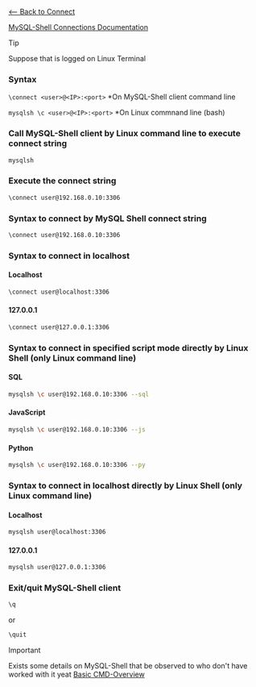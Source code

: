[<-- Back to Connect](https://github.com/mtemporim/Databases/tree/main/MySQL/MySQL-Shell/Connect)

[MySQL-Shell Connections Documentation](https://dev.mysql.com/doc/mysql-shell/8.0/en/mysql-shell-connections.html)


>[!TIP]
>
> Suppose that is logged on Linux Terminal


### Syntax 
```\connect <user>@<IP>:<port>```  *On MySQL-Shell client command line 

```mysqlsh \c <user>@<IP>:<port>``` *On Linux commnand line (bash)


### Call MySQL-Shell client by Linux command line to execute connect string 

```bash
mysqlsh
```

### Execute the connect string 

```bash
\connect user@192.168.0.10:3306
```
### Syntax to connect by MySQL Shell connect string  
```bash
\connect user@192.168.0.10:3306
```

### Syntax to connect in localhost

#### Localhost
```bash
\connect user@localhost:3306
```

#### 127.0.0.1
```bash
\connect user@127.0.0.1:3306
```

### Syntax to connect in specified script mode directly by Linux Shell (only Linux command line)  
#### SQL  
```bash
mysqlsh \c user@192.168.0.10:3306 --sql
```

#### JavaScript 
```bash
mysqlsh \c user@192.168.0.10:3306 --js
```

#### Python 
```bash
mysqlsh \c user@192.168.0.10:3306 --py
```

### Syntax to connect in localhost directly by Linux Shell (only Linux command line)
#### Localhost
```bash
mysqlsh user@localhost:3306
```

#### 127.0.0.1
```bash
mysqlsh user@127.0.0.1:3306
```

### Exit/quit MySQL-Shell client
```bash
\q
``` 
or
```bash
\quit
```
>[!IMPORTANT]
>
> Exists some details on MySQL-Shell that be observed to who don't have worked with it yeat [Basic CMD-Overview](https://github.com/mtemporim/Databases/blob/main/MySQL/MySQL-Shell/Overview/BasicCMD-Overview.md)

